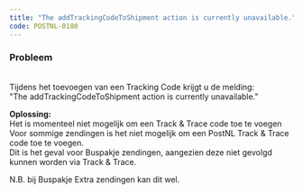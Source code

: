 ```yaml
---
title: "The addTrackingCodeToShipment action is currently unavailable."
code: POSTNL-0180
---
```


<div class="columnLayout single" data-layout="single">
<div class="cell normal" data-type="normal">
<div class="innerCell">
<p><h3>Probleem</h3><br>Tijdens het toevoegen van een Tracking Code krijgt u de melding: <br>"The addTrackingCodeToShipment action is currently unavailable."</p>
<p><strong>Oplossing: <br></strong>Het is momenteel niet mogelijk om een Track &amp; Trace code toe te voegen<br>Voor sommige zendingen is het niet mogelijk om een PostNL Track &amp; Trace code toe te voegen. <br>Dit is het geval voor Buspakje zendingen, aangezien deze niet gevolgd kunnen worden via Track &amp; Trace.</p>
<p>N.B. bij Buspakje Extra zendingen kan dit wel.</p></div>
</div>
</div>